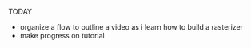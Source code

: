 TODAY
- organize a flow to outline a video as i learn how to build a rasterizer
- make progress on tutorial